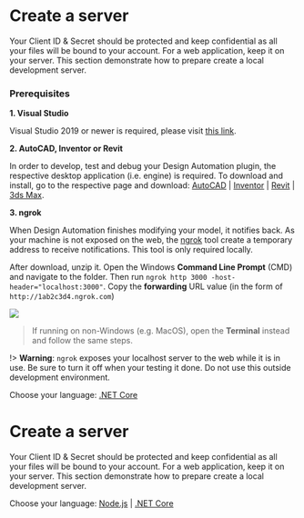# Create a server

Your Client ID & Secret should be protected and keep confidential as all your files will be bound to your account. For a web application, keep it on your server. This section demonstrate how to prepare create a local development server.

### Prerequisites

**1. Visual Studio**

Visual Studio 2019 or newer is required, please visit [this link](https://visualstudio.microsoft.com/vs/).

**2. AutoCAD, Inventor or Revit**

In order to develop, test and debug your Design Automation plugin, the respective desktop application (i.e. engine) is required. To download and install, go to the respective page and download: [AutoCAD](https://www.autodesk.com/products/autocad/overview) | [Inventor](https://www.autodesk.com/products/inventor/overview) | [Revit](https://www.autodesk.com/products/revit/overview) | [3ds Max](https://www.autodesk.com/products/3ds-max/overview).

**3. ngrok**

When Design Automation finishes modifying your model, it notifies back. As your machine is not exposed on the web, the [ngrok](https://ngrok.com/) tool create a temporary address to receive notifications. This tool is only required locally. 

After download, unzip it. Open the Windows **Command Line Prompt** (CMD) and navigate to the folder. Then run `ngrok http 3000 -host-header="localhost:3000"`. Copy the **forwarding** URL value (in the form of `http://1ab2c3d4.ngrok.com`)

![](/_media/designautomation/ngrok.gif)

> If running on non-Windows (e.g. MacOS), open the **Terminal** instead and follow the same steps.

!> **Warning**: `ngrok` exposes your localhost server to the web while it is in use. Be sure to turn it off when your testing it done. Do not use this outside development environment.

Choose your language: [.NET Core](environment/setup/netcore_da)

# Create a server

Your Client ID & Secret should be protected and keep confidential as all your files will be bound to your account. For a web application, keep it on your server. This section demonstrate how to prepare create a local development server.

Choose your language: [Node.js](environment/setup/nodejs_2legged_da) | [.NET Core](environment/setup/netcore_2legged_da)

